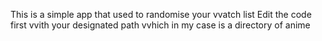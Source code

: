 This is a simple app that used to randomise your vvatch list
Edit the code first vvith your designated path vvhich in my case is a directory of anime 



